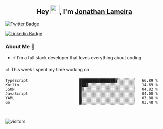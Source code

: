 <h2 align="center">Hey <img src="https://github.com/TheDudeThatCode/TheDudeThatCode/blob/master/Assets/Hi.gif" width="29">, I'm <a href="https://www.linkedin.com/in/jonathanlameira/">Jonathan Lameira</a></h2>

[![Twitter Badge](https://img.shields.io/badge/-@jlameira-3333cc?style=flat-square&labelColor=3333cc&logo=twitter&logoColor=white&link=https://twitter.com/jlameira)](https://twitter.com/jlameira) 
  
[![Linkedin Badge](https://img.shields.io/badge/-Jonathan%20Lameira-3333cc?style=flat-square&logo=Linkedin&logoColor=white&link=https://www.linkedin.com/in/jonathanlameira/)](https://www.linkedin.com/in/jonathanlameira/)


### About Me 🚀
- ⚡  I’m a full stack developer that loves everything about coding</br>

<!-- ![Jonathan Lameira github stats](https://github-readme-stats.vercel.app/api?username=jlameirameli&show_icons=true&hide_border=true)&nbsp;&nbsp; -->

📊 This week I spent my time working on
<!--START_SECTION:waka-->

```text
TypeScript                       ████████████████▓░░░░░░░░   66.89 %
Kotlin                           ███▓░░░░░░░░░░░░░░░░░░░░░   14.69 %
JSON                             █▒░░░░░░░░░░░░░░░░░░░░░░░   04.82 %
JavaScript                       █░░░░░░░░░░░░░░░░░░░░░░░░   04.08 %
YAML                             █░░░░░░░░░░░░░░░░░░░░░░░░   03.88 %
Go                               █░░░░░░░░░░░░░░░░░░░░░░░░   03.48 %
```

<!--END_SECTION:waka-->

<br />

![visitors](https://visitor-badge.laobi.icu/badge?page_id=jlameirameli.jlameirameli)
